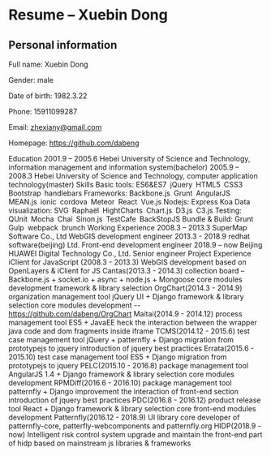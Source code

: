 # Resume – Xuebin Dong
## Personal information
Full name:   Xuebin Dong

Gender:     male

Date of birth: 1982.3.22

Phone:      15911099287

Email:       zhexiany@gmail.com

Homepage:   https://github.com/dabeng

Education
2001.9 – 2005.6 Hebei University of Science and Technology, information management and information system(bachelor)
2005.9 – 2008.3 Hebei University of Science and Technology, computer application technology(master)
Skills
Basic tools:      ES6&ES7 jQuery HTML5 CSS3  Bootstrap handlebars
Frameworks:     Backbone.js Grunt AngularJS MEAN.js ionic cordova Meteor React Vue.js
Nodejs:         Express Koa
Data visualization: SVG Raphaël HightCharts Chart.js D3.js C3.js
Testing:         QUnit Mocha Chai Sinon.js TestCafe BackStopJS
Bundle & Build:  Grunt Gulp webpack brunch
Working Experience
2008.3 – 2013.3 SuperMap Software Co., Ltd  WebGIS development engineer
2013.3 - 2018.9 redhat software(beijing) Ltd.  Front-end development engineer
2018.9 – now  Beijing HUAWEI Digital Technology Co., Ltd.  Senior engineer
Project Experience
 iClient for JavaScript (2008.3 - 2013.3)
WebGIS development based on OpenLayers & iClient for JS
Cantas(2013.3 - 2014.3)
collection board – Backbone.js + socket.io + async + node.js + Mongoose
core modules development
framework & library selection
OrgChart(2014.3 - 2014.9)
organization management tool
jQuery UI + Django
framework & library selection
core modules development -- https://github.com/dabeng/OrgChart
Maitai(2014.9 - 2014.12)
process management tool
ES5 + JavaEE
heck the interaction between the wrapper java code and dom fragments inside iframe
TCMS(2014.12 - 2015.6)
test case management tool
jQuery + patternfly + Django
migration from prototypejs to jquery
introduction of jquery best practices
Errata(2015.6 - 2015.10)
test case management tool
ES5 + Django
migration from prototypejs to jquery
PELC(2015.10 - 2016.8)
package management tool
AngularJS 1.4 + Django
framework & library selection
core modules development
RPMDiff(2016.6 - 2016.10)
package management tool
patternfly + Django
improvement the interaction of front-end section
introduction of jquery best practices
PDC(2016.8 - 2016.12)
product release tool
React + Django
framework & library selection
core front-end modules development
Patternfly(2016.12 - 2018.9)
UI library
core developer of patternfly-core, patterfly-webcomponents and patternfly.org
HIDP(2018.9 - now)
Intelligent risk control system
upgrade and maintain the front-end part of hidp based on mainstream js libraries & frameworks

